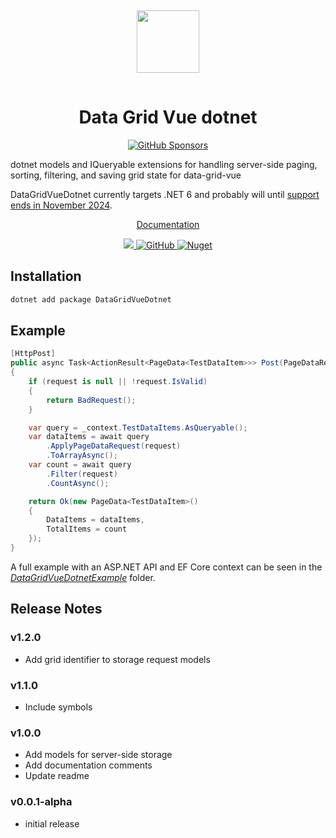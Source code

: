 <p align="center">
  <img src="/favicon.svg" width="100" style="margin: 15px 0;" />
</p>

<h1 align="center">Data Grid Vue dotnet</h1>

<p align="center">
  <a href="https://github.com/sponsors/nruffing">
    <img alt="GitHub Sponsors" src="https://img.shields.io/github/sponsors/nruffing?logo=github&color=%23ffa600">
  </a>
</p>

dotnet models and IQueryable extensions for handling server-side paging, sorting, filtering, and saving grid state for data-grid-vue


DataGridVueDotnet currently targets .NET 6 and probably will until [support ends in November 2024](https://dotnet.microsoft.com/en-us/platform/support/policy/dotnet-core).

<p align="center">
   <a href="/dotnet-generated/DataGridVueDotnet.html" target="_blank">Documentation</a>
</p>

<p align="center">
  <a href="https://github.com/nruffing/data-grid-vue-dotnet/actions/workflows/ci_cd.yml">
    <img src="https://github.com/nruffing/data-grid-vue-dotnet/actions/workflows/ci_cd.yml/badge.svg" />
  </a>
  <a href="https://github.com/nruffing/data-grid-vue-dotnet/blob/main/LICENSE" aria-label="MIT License">
    <img alt="GitHub" src="https://img.shields.io/github/license/nruffing/data-grid-vue-dotnet" />
  </a>
  <a href="https://www.nuget.org/packages/DataGridVueDotnet" target="_blank">
    <img alt="Nuget" src="https://img.shields.io/nuget/v/DataGridVueDotnet" />
  </a>
</p>

## Installation
```sh
dotnet add package DataGridVueDotnet
```

## Example
```c#
[HttpPost]
public async Task<ActionResult<PageData<TestDataItem>>> Post(PageDataRequest request)
{
    if (request is null || !request.IsValid)
    {
        return BadRequest();
    }

    var query = _context.TestDataItems.AsQueryable();
    var dataItems = await query
        .ApplyPageDataRequest(request)
        .ToArrayAsync();
    var count = await query
		.Filter(request)
		.CountAsync();

    return Ok(new PageData<TestDataItem>()
    {
        DataItems = dataItems,
        TotalItems = count
    });
}
```
A full example with an ASP.NET API and EF Core context can be seen in the [_DataGridVueDotnetExample_](https://github.com/nruffing/data-grid-vue-dotnet/tree/main/DataGridVueDotnetExample) folder.

## Release Notes

### v1.2.0
 - Add grid identifier to storage request models

### v1.1.0
 - Include symbols

### v1.0.0
 - Add models for server-side storage
 - Add documentation comments
 - Update readme

### v0.0.1-alpha
 - initial release
